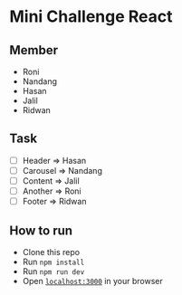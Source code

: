 # Mini Challenge React

## Member

- Roni
- Nandang
- Hasan
- Jalil
- Ridwan

## Task

- [ ] Header => Hasan
- [ ] Carousel => Nandang
- [ ] Content => Jalil
- [ ] Another => Roni
- [ ] Footer => Ridwan

## How to run

- Clone this repo
- Run `npm install`
- Run `npm run dev`
- Open [`localhost:3000`](http://localhost:5173/) in your browser
